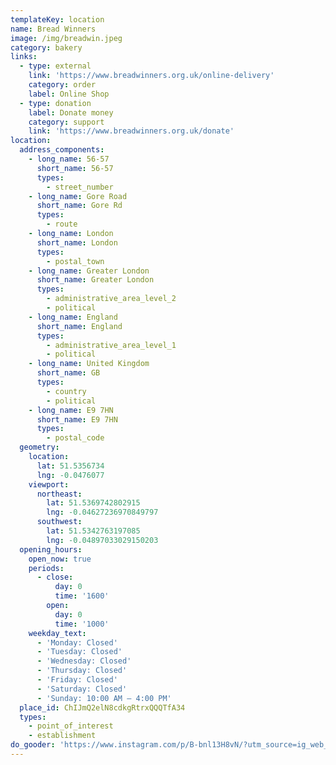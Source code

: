 ```yaml
---
templateKey: location
name: Bread Winners
image: /img/breadwin.jpeg
category: bakery
links:
  - type: external
    link: 'https://www.breadwinners.org.uk/online-delivery'
    category: order
    label: Online Shop
  - type: donation
    label: Donate money
    category: support
    link: 'https://www.breadwinners.org.uk/donate'
location:
  address_components:
    - long_name: 56-57
      short_name: 56-57
      types:
        - street_number
    - long_name: Gore Road
      short_name: Gore Rd
      types:
        - route
    - long_name: London
      short_name: London
      types:
        - postal_town
    - long_name: Greater London
      short_name: Greater London
      types:
        - administrative_area_level_2
        - political
    - long_name: England
      short_name: England
      types:
        - administrative_area_level_1
        - political
    - long_name: United Kingdom
      short_name: GB
      types:
        - country
        - political
    - long_name: E9 7HN
      short_name: E9 7HN
      types:
        - postal_code
  geometry:
    location:
      lat: 51.5356734
      lng: -0.0476077
    viewport:
      northeast:
        lat: 51.5369742802915
        lng: -0.04627236970849797
      southwest:
        lat: 51.5342763197085
        lng: -0.04897033029150203
  opening_hours:
    open_now: true
    periods:
      - close:
          day: 0
          time: '1600'
        open:
          day: 0
          time: '1000'
    weekday_text:
      - 'Monday: Closed'
      - 'Tuesday: Closed'
      - 'Wednesday: Closed'
      - 'Thursday: Closed'
      - 'Friday: Closed'
      - 'Saturday: Closed'
      - 'Sunday: 10:00 AM – 4:00 PM'
  place_id: ChIJmQ2elN8cdkgRtrxQQQTfA34
  types:
    - point_of_interest
    - establishment
do_gooder: 'https://www.instagram.com/p/B-bnl13H8vN/?utm_source=ig_web_copy_link'
---
```

